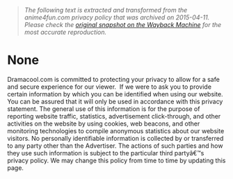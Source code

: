 > *The following text is extracted and transformed from the anime4fun.com privacy policy that was archived on 2015-04-11. Please check the [original snapshot on the Wayback Machine](https://web.archive.org/web/20150411005544id_/http%3A//www.anime4fun.com/privacy) for the most accurate reproduction.*

# None

Dramacool.com is committed to protecting your privacy to allow for a safe and secure experience for our viewer.  If we were to ask you to provide certain information by which you can be identified when using our website. You can be assured that it will only be used in accordance with this privacy statement. The general use of this information is for the purpose of reporting website traffic, statistics, advertisement click-through, and other activities on the website by using cookies, web beacons, and other monitoring technologies to compile anonymous statistics about our website visitors. No personally identifiable information is collected by or transferred to any party other than the Advertiser. The actions of such parties and how they use such information is subject to the particular third partyâ€™s privacy policy. We may change this policy from time to time by updating this page.
